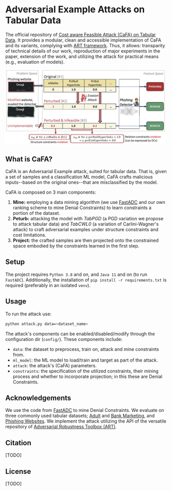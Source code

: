 
# Adversarial Example Attacks on Tabular Data
The official repository of [Cost aware Feasible Attack (CaFA) on Tabular Data](TODO-LINK). It provides a modular, clean and 
accessible implementation of CaFA and its variants, complying with [ART framework](TODO). Thus, it allows: transparity of technical details of our work, 
reproduction of major experiments in the paper, extension of the work, 
and utilizing the attack for practical means (e.g., evaluation of models).

<img width="500" src="docs/tabular-attack-example-unified.pdf">

## What is CaFA?
CaFA is an Adversarial Example attack, suited for tabular data. That is, given a set of samples and a classification 
ML model, CaFA crafts malicious inputs--based on the original ones--that are misclassified by the model.

CaFA is composed on 3 main components:
1. **Mine:** employing a data mining algorithm (we use [FastADC](TODO) and our own ranking scheme to mine Denial 
Constraints) to learn constraints a portion of the dataset.
2. **Peturb:** attacking the model with *TabPGD* (a PGD variation we propose to attack tabular data) and *TabCWL0* (a variation of 
Carlini-Wagner's attack) to craft adversarial examples under structure constraints and cost limitations.
3. **Project:** the crafted samples are then projected onto the constrained space embodied by the constraints learned in the first step.



## Setup
The project requires `Python 3.8` and on, and `Java 11` and on (to run `FastADC`). Additionally, 
the installation of `pip install -r requirements.txt` is required (preferably in an isolated `venv`).

## Usage
To run the attack use:
```bash
python attack.py data=<dataset_name>
```
The attack's components can be enabled/disabled/modify through the configuration dir (`config/`). 
These components include:
- `data`: the dataset to preprocess, train on, attack and mine constraints from.
- `ml_model`: the ML model to load/train and target as part of the attack.
- `attack`: the attack's (CaFA) parameters. 
- `constraints`: the specification of the utilized constraints, their mining process and whether to incorporate 
projection; in this these are Denial Constraints.


## Acknowledgements
We use the code from [FastADC](https://github.com/RangerShaw/FastADC) to mine Denial Constraints. We evaluate on three commonly used tabular datasets;
[Adult](https://archive.ics.uci.edu/ml/datasets/adult) and 
[Bank Marketing](https://archive.ics.uci.edu/dataset/222/bank+marketing), and
[Phishing Websites](https://archive.ics.uci.edu/ml/datasets/phishing+websites). We implement the attack utilizing the
API of the versatile repository of [Adversarial Robustness Toolbox (ART)](https://github.com/Trusted-AI/adversarial-robustness-toolbox/tree/main).


## Citation
[TODO]

## License
[TODO]